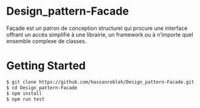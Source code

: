 # Design_pattern-Facade
Façade est un patron de conception structurel qui procure une
interface offrant un accès simplifié à une librairie, un framework
ou à n’importe quel ensemble complexe de classes.

# Getting Started
```bash
$ git clone https://github.com/hassanrobleh/Design_pattern-Facade.git
$ cd Design_pattern-Facade
$ npm install
$ npm run test

